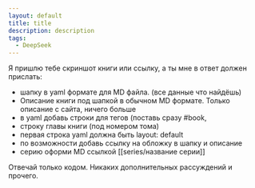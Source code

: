 ```yaml
---
layout: default
title: title
description: description
tags:
  - DeepSeek
---
```





Я пришлю тебе скриншот книги или ссылку, а ты мне в ответ должен прислать:
- шапку в yaml формате для MD файла. (все данные что найдёшь) 
- Описание книги под шапкой в обычном MD формате. Только описание с сайта, ничего больше
- в yaml добавь строки для тегов (поставь сразу #book, 
- строку главы книги (под номером тома)
- первая строка yaml должна быть layout: default
- по возможности добавь ссылку на обложку в шапку и описание 
- серию оформи MD ссылкой [[series/название серии]]  

Отвечай только кодом. Никаких дополнительных рассуждений и прочего. 